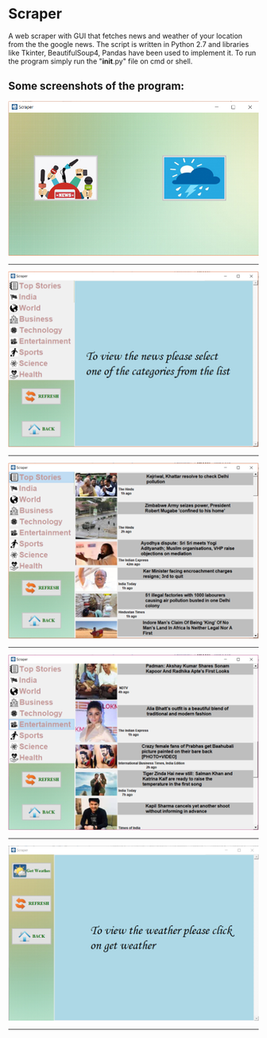 # Scraper
A web scraper with GUI that fetches news and weather of your location from the the google news.
The script is written in Python 2.7 and libraries like Tkinter, BeautifulSoup4, Pandas have been used to implement it.
To run the program simply run the "__init__.py" file on cmd or shell.

<h2>Some screenshots of the program:</h2>

<img src="Screenshots/home.png">
<br><hr>

<img src="Screenshots/ss2.png">
<br><hr>

<img src="Screenshots/ss3.png">
<br><hr>

<img src="Screenshots/ss4.png">
<br><hr>

<img src="Screenshots/ss5.png">
<br><hr>



